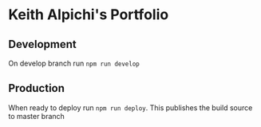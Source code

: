 # Keith Alpichi's Portfolio

## Development
On develop branch run `npm run develop` 

## Production
When ready to deploy run `npm run deploy`. This publishes the build source to master branch
